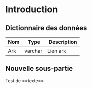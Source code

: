 # Introduction

## Dictionnaire des données
| Nom | Type | Description |
|------|-----|-----|
| Ark | varchar | Lien ark |



## Nouvelle sous-partie

Test de ==texte== 
